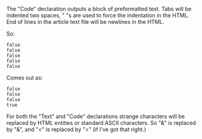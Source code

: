 The "Code" declaration outputs a block of preformatted text.  Tabs will be indented
two spaces, "&nbsp;"s are used to force the indentation in the HTML.  End of lines
in the article text file will be newlines in the HTML.

So:

~~~
false
false
false
false
false
~~~
Comes out as:

~~~
false
false
false
true
~~~
For both the "Text" and "Code" declarations strange characters will be replaced by
HTML entities or standard ASCII characters.  So "&" is replaced by "&amp;", and
"<" is replaced by "&lt;" (if I've got that right.)
